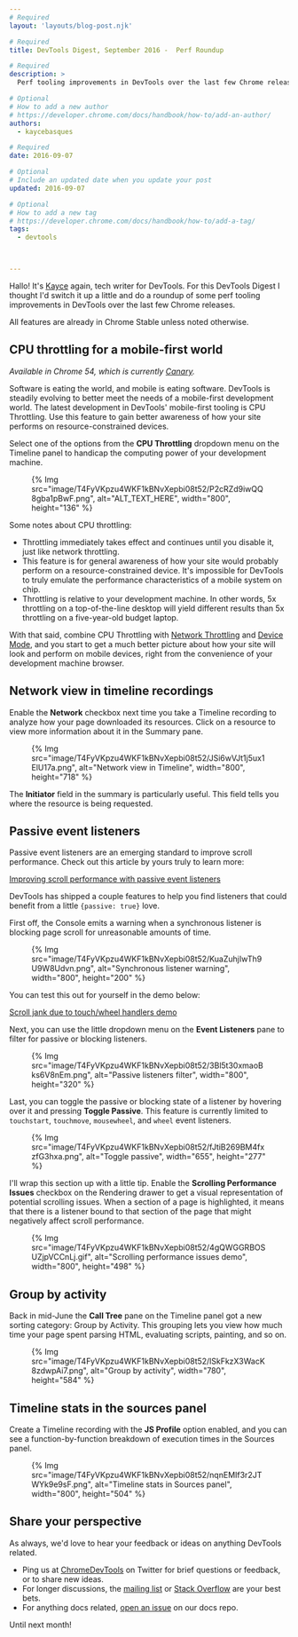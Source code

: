 ```yaml
---
# Required
layout: 'layouts/blog-post.njk'

# Required
title: DevTools Digest, September 2016 -  Perf Roundup

# Required
description: >
  Perf tooling improvements in DevTools over the last few Chrome releases.

# Optional
# How to add a new author
# https://developer.chrome.com/docs/handbook/how-to/add-an-author/
authors:
  - kaycebasques

# Required
date: 2016-09-07 

# Optional
# Include an updated date when you update your post
updated: 2016-09-07

# Optional
# How to add a new tag
# https://developer.chrome.com/docs/handbook/how-to/add-a-tag/
tags:
  - devtools



---
```


Hallo! It's [Kayce](https://twitter.com/kaycebasques) again, tech writer for DevTools. For this DevTools Digest I thought I'd switch it up a little and do a roundup of some perf tooling improvements in DevTools over the last few Chrome releases.

All features are already in Chrome Stable unless noted otherwise.

## CPU throttling for a mobile-first world

*Available in Chrome 54, which is currently 
[Canary](https://www.google.com/chrome/browser/canary.html).*

Software is eating the world, and mobile is eating software. DevTools is steadily evolving to better meet the needs of a mobile-first development world. The latest development in DevTools' mobile-first tooling is CPU Throttling. Use this feature to gain better awareness of how your site performs on resource-constrained devices.

Select one of the options from the **CPU Throttling** dropdown menu on the Timeline panel to handicap the computing power of your development machine.

<figure>
{% Img src="image/T4FyVKpzu4WKF1kBNvXepbi08t52/P2cRZd9iwQQ8gba1pBwF.png", alt="ALT_TEXT_HERE", width="800", height="136" %}
</figure>


Some notes about CPU throttling:

* Throttling immediately takes effect and continues until you disable it, just like network throttling. 
* This feature is for general awareness of how your site would probably perform on a resource-constrained device. It's impossible for DevTools to truly emulate the performance characteristics of a mobile system on chip.
* Throttling is relative to your development machine. In other words, 5x throttling on a top-of-the-line desktop will yield different results than 5x throttling on a five-year-old budget laptop.

With that said, combine CPU Throttling with [Network Throttling](https://developers.google.com/web/tools/chrome-devtools/network-performance/reference#throttling) and [Device Mode](https://developers.google.com/web/tools/chrome-devtools/device-mode/), and you start to get a much better picture about how your site will look and perform on mobile devices, right from the convenience of your development machine browser.

## Network view in timeline recordings

Enable the **Network** checkbox next time you take a Timeline recording to analyze how your page downloaded its resources. Click on a resource to view more information about it in the Summary pane.

<figure>
{% Img src="image/T4FyVKpzu4WKF1kBNvXepbi08t52/JSi6wVJt1j5ux1ElU17a.png", alt="Network view in Timeline", width="800", height="718" %}
</figure>



The **Initiator** field in the summary is particularly useful. This field tells you where the resource is being requested.

## Passive event listeners

Passive event listeners are an emerging standard to improve scroll performance. Check out this article by yours truly to learn more:

[Improving scroll performance with passive event listeners](https://developers.google.com/web/updates/2016/06/passive-event-listeners)

DevTools has shipped a couple features to help you find listeners that could benefit from a little `{passive: true}` love.

First off, the Console emits a warning when a synchronous listener is blocking page scroll for unreasonable amounts of time.

<figure>
{% Img src="image/T4FyVKpzu4WKF1kBNvXepbi08t52/KuaZuhjIwTh9U9W8Udvn.png", alt="Synchronous listener warning", width="800", height="200" %}
</figure>


You can test this out for yourself in the demo below:

[Scroll jank due to touch/wheel handlers demo](https://rbyers.github.io/scroll-latency.html)

Next, you can use the little dropdown menu on the **Event Listeners** pane to filter for passive or blocking listeners.

<figure>
{% Img src="image/T4FyVKpzu4WKF1kBNvXepbi08t52/3Bl5t30xmaoBks6V8nEm.png", alt="Passive listeners filter", width="800", height="320" %}
</figure>

Last, you can toggle the passive or blocking state of a listener by hovering over it and pressing **Toggle Passive**. This feature is currently limited to `touchstart`, `touchmove`, `mousewheel`, and `wheel` event listeners.

<figure>
{% Img src="image/T4FyVKpzu4WKF1kBNvXepbi08t52/fJtiB269BM4fxzfG3hxa.png", alt="Toggle passive", width="655", height="277" %}
</figure>

I'll wrap this section up with a little tip. Enable the **Scrolling Performance Issues** checkbox on the Rendering drawer to get a visual representation of potential scrolling issues. When a section of a page is highlighted, it means that there is a listener bound to that section of the page that might negatively affect scroll performance.

<figure>
{% Img src="image/T4FyVKpzu4WKF1kBNvXepbi08t52/4gQWGGRBOSUZjpVCCnLj.gif", alt="Scrolling performance issues demo", width="800", height="498" %}
</figure>

## Group by activity

Back in mid-June the **Call Tree** pane on the Timeline panel got a new sorting category: Group by Activity. This grouping lets you view how much time your page spent parsing HTML, evaluating scripts, painting, and so on.

<figure>
{% Img src="image/T4FyVKpzu4WKF1kBNvXepbi08t52/lSkFkzX3WacK8zdwpAi7.png", alt="Group by activity", width="780", height="584" %}
</figure>

## Timeline stats in the sources panel

Create a Timeline recording with the **JS Profile** option enabled, and you can see a function-by-function breakdown of execution times in the Sources panel.

<figure>
{% Img src="image/T4FyVKpzu4WKF1kBNvXepbi08t52/nqnEMIf3r2JTWYk9e9sF.png", alt="Timeline stats in Sources panel", width="800", height="504" %}
</figure>

## Share your perspective

As always, we'd love to hear your feedback or ideas on anything DevTools
related.

* Ping us at [ChromeDevTools](https://twitter.com/chromedevtools) on Twitter
  for brief questions or feedback, or to share new ideas.
* For longer discussions, the [mailing list](https://groups.google.com/forum/#!forum/google-chrome-developer-tools/topics) or [Stack Overflow](http://stackoverflow.com/questions/tagged/google-chrome-devtools) are your best bets.
* For anything docs related, [open an issue](https://github.com/google/WebFundamentals/issues/new) on our docs repo.

Until next month!


